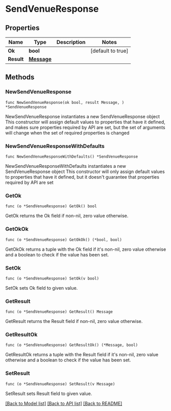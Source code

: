 # SendVenueResponse

## Properties

Name | Type | Description | Notes
------------ | ------------- | ------------- | -------------
**Ok** | **bool** |  | [default to true]
**Result** | [**Message**](Message.md) |  | 

## Methods

### NewSendVenueResponse

`func NewSendVenueResponse(ok bool, result Message, ) *SendVenueResponse`

NewSendVenueResponse instantiates a new SendVenueResponse object
This constructor will assign default values to properties that have it defined,
and makes sure properties required by API are set, but the set of arguments
will change when the set of required properties is changed

### NewSendVenueResponseWithDefaults

`func NewSendVenueResponseWithDefaults() *SendVenueResponse`

NewSendVenueResponseWithDefaults instantiates a new SendVenueResponse object
This constructor will only assign default values to properties that have it defined,
but it doesn't guarantee that properties required by API are set

### GetOk

`func (o *SendVenueResponse) GetOk() bool`

GetOk returns the Ok field if non-nil, zero value otherwise.

### GetOkOk

`func (o *SendVenueResponse) GetOkOk() (*bool, bool)`

GetOkOk returns a tuple with the Ok field if it's non-nil, zero value otherwise
and a boolean to check if the value has been set.

### SetOk

`func (o *SendVenueResponse) SetOk(v bool)`

SetOk sets Ok field to given value.


### GetResult

`func (o *SendVenueResponse) GetResult() Message`

GetResult returns the Result field if non-nil, zero value otherwise.

### GetResultOk

`func (o *SendVenueResponse) GetResultOk() (*Message, bool)`

GetResultOk returns a tuple with the Result field if it's non-nil, zero value otherwise
and a boolean to check if the value has been set.

### SetResult

`func (o *SendVenueResponse) SetResult(v Message)`

SetResult sets Result field to given value.



[[Back to Model list]](../README.md#documentation-for-models) [[Back to API list]](../README.md#documentation-for-api-endpoints) [[Back to README]](../README.md)


